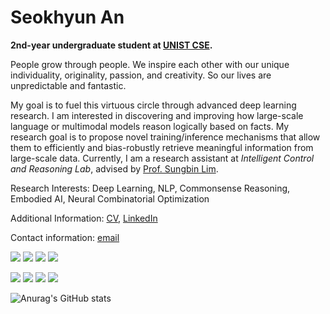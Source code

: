 # Seokhyun An

**2nd-year undergraduate student at [UNIST CSE](https://cse.unist.ac.kr/eng/).**

People grow through people. We inspire each other with our unique individuality, originality, passion, and creativity. So our lives are unpredictable and fantastic. 

My goal is to fuel this virtuous circle through advanced deep learning research. I am interested in discovering and improving how large-scale language or multimodal models reason logically based on facts. My research goal is to propose novel training/inference mechanisms that allow them to efficiently and bias-robustly retrieve meaningful information from large-scale data. 
Currently, I am a research assistant at <em>Intelligent Control and Reasoning Lab</em>, advised by [Prof. Sungbin Lim](https://sites.google.com/view/sungbin/).

Research Interests: Deep Learning, NLP, Commonsense Reasoning, Embodied AI, Neural Combinatorial Optimization

Additional Information: [CV](https://iamseokhyun.github.io/CV/CV_SeokhyunAn.pdf), [LinkedIn](https://www.linkedin.com/in/iamseokhyun/) 

Contact information: [email](mailto:iamseokhyun@gmail.com)

<img src="https://img.shields.io/badge/Python-3766AB?style=flat-square&logo=Python&logoColor=white"/></a> <img src="https://img.shields.io/badge/C-A8B9CC?style=flat-square&logo=C&logoColor=white"/></a> <img src="https://img.shields.io/badge/C++-00599C?style=flat-square&logo=C%2B%2B&logoColor=white"/></a> <img src="https://img.shields.io/badge/LaTeX-008080?style=flat-square&logo=LaTeX&logoColor=white"/></a>

<img src="https://img.shields.io/badge/PyTorch-EE4C2C?style=flat-square&logo=PyTorch&logoColor=white"/></a> <img src="https://img.shields.io/badge/Tensorflow-FF6F00?style=flat-square&logo=Tensorflow&logoColor=white"/></a> <img src="https://img.shields.io/badge/Ray-028CF0?style=flat-square&logo=Ray&logoColor=white"/></a> <img src="https://img.shields.io/badge/Docker-2496ED?style=flat-square&logo=Docker&logoColor=white"/></a> 
<br/>

![Anurag's GitHub stats](https://github-readme-stats.vercel.app/api?username=iamseokhyun&show_icons=true&theme=dark)
